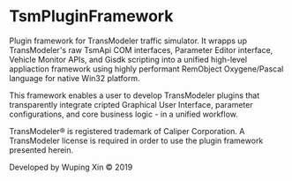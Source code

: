 # TsmPluginFramework
Plugin framework for TransModeler traffic simulator. It wrapps up TransModeler's raw TsmApi COM interfaces, Parameter Editor interface, Vehicle Monitor APIs, and Gisdk scripting into a unified high-level appliaction framework using highly performant RemObject Oxygene/Pascal language for native Win32 platform.

This framework enables a user to develop TransModeler plugins that transparently integrate cripted Graphical User Interface, parameter configurations, and core business logic - in a unified workflow.

TransModeler® is registered trademark of Caliper Corporation. A TransModeler license is required in order to use the plugin framework presented herein. 

Developed by Wuping Xin © 2019

